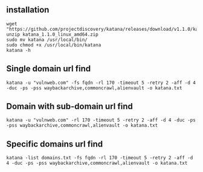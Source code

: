 ## installation
```
wget "https://github.com/projectdiscovery/katana/releases/download/v1.1.0/katana_1.1.0_linux_amd64.zip"
unzip katana_1.1.0_linux_amd64.zip
sudo mv katana /usr/local/bin/
sudo chmod +x /usr/local/bin/katana
katana -h
```

## Single domain url find
```
katana -u "vulnweb.com" -fs fqdn -rl 170 -timeout 5 -retry 2 -aff -d 4 -duc -ps -pss waybackarchive,commoncrawl,alienvault -o katana.txt
```
## Domain with sub-domain url find
```
katana -u "vulnweb.com" -rl 170 -timeout 5 -retry 2 -aff -d 4 -duc -ps -pss waybackarchive,commoncrawl,alienvault -o katana.txt
```
## Specific domains url find
```
katana -list domains.txt -fs fqdn -rl 170 -timeout 5 -retry 2 -aff -d 4 -duc -ps -pss waybackarchive,commoncrawl,alienvault -o katana.txt
```

